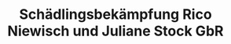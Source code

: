 ---
title: "Schädlings­bekämpfung Rico Niewisch und Juliane Stock GbR"
url: /bad-harzburg/schaedlingsbekaempfung-rico-niewisch-und-juliane-stock-gbr/
shop: Schädlingsbekämpfung
---